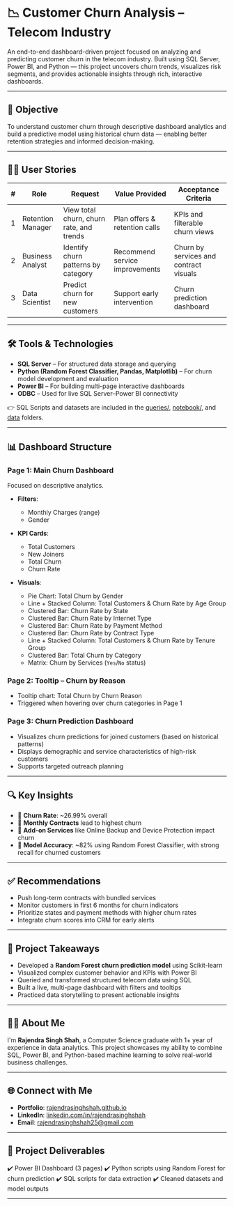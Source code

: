 # 📉 Customer Churn Analysis – Telecom Industry

An end-to-end dashboard-driven project focused on analyzing and predicting customer churn in the telecom industry. Built using SQL Server, Power BI, and Python — this project uncovers churn trends, visualizes risk segments, and provides actionable insights through rich, interactive dashboards.

---

## 📌 Objective

To understand customer churn through descriptive dashboard analytics and build a predictive model using historical churn data — enabling better retention strategies and informed decision-making.

---

## 🧑‍💼 User Stories

| # | Role              | Request                                  | Value Provided                 | Acceptance Criteria                    |
| - | ----------------- | ---------------------------------------- | ------------------------------ | -------------------------------------- |
| 1 | Retention Manager | View total churn, churn rate, and trends | Plan offers & retention calls  | KPIs and filterable churn views        |
| 2 | Business Analyst  | Identify churn patterns by category      | Recommend service improvements | Churn by services and contract visuals |
| 3 | Data Scientist    | Predict churn for new customers          | Support early intervention     | Churn prediction dashboard             |

---

## 🛠️ Tools & Technologies

* **SQL Server** – For structured data storage and querying
* **Python (Random Forest Classifier, Pandas, Matplotlib)** – For churn model development and evaluation
* **Power BI** – For building multi-page interactive dashboards
* **ODBC** – Used for live SQL Server–Power BI connectivity

👉 SQL Scripts and datasets are included in the [queries/](queries/), [notebook/](notebook/), and [data](data/) folders.

---

## 📊 Dashboard Structure

### **Page 1: Main Churn Dashboard**

Focused on descriptive analytics.

* **Filters**:

  * Monthly Charges (range)
  * Gender

* **KPI Cards**:

  * Total Customers
  * New Joiners
  * Total Churn
  * Churn Rate

* **Visuals**:

  * Pie Chart: Total Churn by Gender
  * Line + Stacked Column: Total Customers & Churn Rate by Age Group
  * Clustered Bar: Churn Rate by State
  * Clustered Bar: Churn Rate by Internet Type
  * Clustered Bar: Churn Rate by Payment Method
  * Clustered Bar: Churn Rate by Contract Type
  * Line + Stacked Column: Total Customers & Churn Rate by Tenure Group
  * Clustered Bar: Total Churn by Category
  * Matrix: Churn by Services (`Yes`/`No` status)

### **Page 2: Tooltip – Churn by Reason**

* Tooltip chart: Total Churn by Churn Reason
* Triggered when hovering over churn categories in Page 1

### **Page 3: Churn Prediction Dashboard**

* Visualizes churn predictions for joined customers (based on historical patterns)
* Displays demographic and service characteristics of high-risk customers
* Supports targeted outreach planning

---

## 🔍 Key Insights

* 🔻 **Churn Rate**: \~26.99% overall
* 📶 **Monthly Contracts** lead to highest churn
* 🧾 **Add-on Services** like Online Backup and Device Protection impact churn
* 🎯 **Model Accuracy**: \~82% using Random Forest Classifier, with strong recall for churned customers

---

## ✅ Recommendations

* Push long-term contracts with bundled services
* Monitor customers in first 6 months for churn indicators
* Prioritize states and payment methods with higher churn rates
* Integrate churn scores into CRM for early alerts

---

## 🧠 Project Takeaways

* Developed a **Random Forest churn prediction model** using Scikit-learn
* Visualized complex customer behavior and KPIs with Power BI
* Queried and transformed structured telecom data using SQL
* Built a live, multi-page dashboard with filters and tooltips
* Practiced data storytelling to present actionable insights

---

## 👨‍💻 About Me

I'm **Rajendra Singh Shah**, a Computer Science graduate with 1+ year of experience in data analytics. This project showcases my ability to combine SQL, Power BI, and Python-based machine learning to solve real-world business challenges.

---

## 🌐 Connect with Me

* **Portfolio**: [rajendrasinghshah.github.io](https://rajendrasinghshah.github.io)
* **LinkedIn**: [linkedin.com/in/rajendrasinghshah](https://linkedin.com/in/rajendrasinghshah)
* **Email**: [rajendrasinghshah25@gmail.com](mailto:rajendrasinghshah25@gmail.com)

---

## 📎 Project Deliverables

✔️ Power BI Dashboard (3 pages)
✔️ Python scripts using Random Forest for churn prediction
✔️ SQL scripts for data extraction
✔️ Cleaned datasets and model outputs

---

